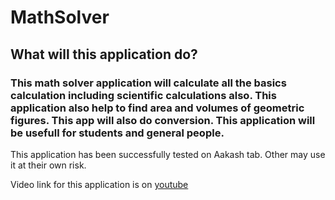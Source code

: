 MathSolver
==========

<h2>What will this application do?</h2>
<h3>This math solver application will calculate all the basics calculation including scientific calculations also.
This application also help to find area and volumes of geometric figures. This app will also do conversion. This application will be
usefull for students and general people.
</h3>

This application has been successfully tested on Aakash tab. Other may use it at their own risk.


Video link for this application is on <a href="http://youtu.be/F3Y--qPjDic">youtube </a>



